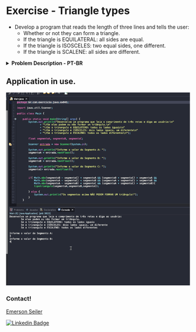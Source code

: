 # Exercise - Triangle types
- Develop a program that reads the length of three lines and tells the user:
   - Whether or not they can form a triangle.
   - If the triangle is EQUILATERAL: all sides are equal.
   - If the triangle is ISOSCELES: two equal sides, one different.
   - If the triangle is SCALENE: all sides are different.

<details >
  <summary><b>Problem Description - PT-BR</b></summary>

- Desenvolva um programa que leia o comprimento de três retas e diga ao usuário:
  - Se elas podem ou não formar um triângulo.
  - Se o trinangulo e EQUILÁTERO: todos os lados iguais.
  - Se o trinangulo e ISÓSCELES: dois lados iguais, um diferente.
  - Se o trinangulo e ESCALENO: todos os lados diferentes.

</details>

## Application in use.

![Gif Exercicio](./img/exercise.gif)

### Contact!

[Emerson Seiler](https://www.linkedin.com/in/seileremerson/)

[![Linkedin Badge](https://img.shields.io/badge/-seileremerson-blue?style=flat-square&logo=Linkedin&logoColor=white&link=https://www.linkedin.com/in/diogoalvesti/)](https://www.linkedin.com/in/seileremerson/)